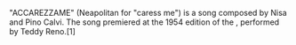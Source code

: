 "ACCAREZZAME" (Neapolitan for "caress me") is a song composed by Nisa and Pino Calvi. The song premiered at the 1954 edition of the , performed by Teddy Reno.[1]
